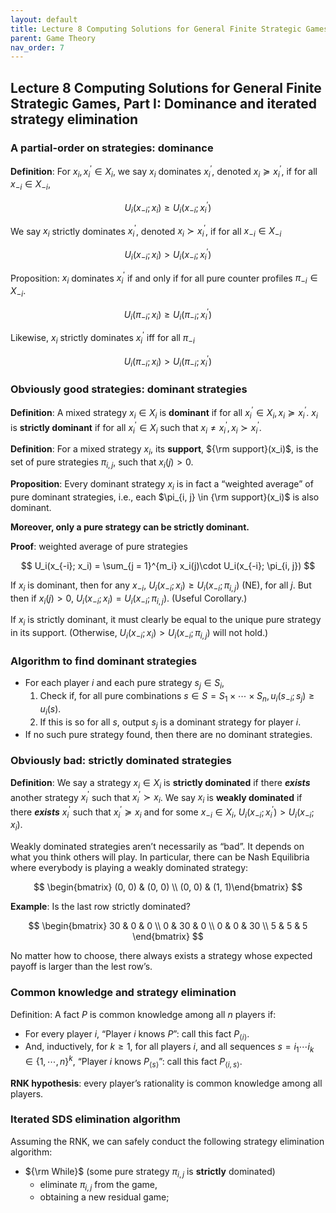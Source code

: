 ```yaml
---
layout: default
title: Lecture 8 Computing Solutions for General Finite Strategic Games, Part I
parent: Game Theory
nav_order: 7
---
```

## Lecture 8 Computing Solutions for General Finite Strategic Games, Part I: Dominance and iterated strategy elimination
### A partial-order on strategies: dominance

**Definition**: For $x_i, x_i^\prime \in X_i$, we say $x_i$ dominates $x^\prime_i$, denoted $x_i \succeq x^\prime_i$, if for all $x_{-i} \in X_{-i}$,

$$
U_i(x_{-i};x_i) \geq U_i(x_{-i};x_i^\prime)
$$

We say $x_i$ strictly dominates $x_i^\prime$, denoted $x_i \succ x_i^\prime$, if for all $x_{-i}\in X_{-i}$

$$
U_i(x_{-i};x_i) > U_i(x_{-i};x_i^\prime)
$$

Proposition: $x_i$ dominates $x_i^\prime$ if and only if for all pure counter profiles $\pi_{-i}\in X_{-i}$.

$$
U_i(\pi_{-i};x_i) \geq U_i(\pi_{-i};x_i^\prime)
$$

Likewise, $x_i$ strictly dominates $x_i^\prime$ iff for all $\pi_{-i}$

$$
U_i(\pi_{-i};x_i) > U_i(\pi_{-i};x_i^\prime)
$$

### Obviously good strategies: dominant strategies

**Definition**: A mixed strategy $x_i \in X_i$ is **dominant** if for all $x_i^\prime \in X_i, x_i \succeq x_i^\prime$. $x_i$ is **strictly dominant** if for all $x_i^\prime \in X_i$ such that $x_i \neq x_i^\prime, x_i \succ x_i^\prime$.

**Definition**: For a mixed strategy $x_i$, its **support**, ${\rm support}(x_i)$, is the set of pure strategies $\pi_{i, j}$, such that $x_i(j) > 0$.

**Proposition**: Every dominant strategy $x_i$ is in fact a “weighted average” of pure dominant strategies, i.e., each $\pi_{i, j} \in {\rm support}(x_i)$ is also dominant.

**Moreover, only a pure strategy can be strictly dominant.**

**Proof**: weighted average of pure strategies

$$
U_i(x_{-i}; x_i) = \sum_{j = 1}^{m_i} x_i(j)\cdot U_i(x_{-i}; \pi_{i, j})
$$

If $x_i$ is dominant, then for any $x_{-i}$, $U_i(x_{-i}; x_i) \geq U_i(x_{-i}; \pi_{i, j})$ (NE), for all $j$. But then if $x_i(j) > 0$, $U_i(x_{-i};x_i) = U_i(x_{-i}; \pi_{i, j})$. (Useful Corollary.) 

If $x_i$ is strictly dominant, it must clearly be equal to the unique pure strategy in its support. (Otherwise, $U_i(x_{-i}; x_i) > U_i(x_{-i}; \pi_{i, j})$ will not hold.)

### Algorithm to find dominant strategies

- For each player $i$ and each pure strategy $s_j \in S_i$,
    1. Check if, for all pure combinations $s\in S = S_1 \times \cdots \times S_n, u_i(s_{-i};s_j) \geq u_i(s)$.
    2. If this is so for all $s$, output $s_j$ is a dominant strategy for player $i$.
- If no such pure strategy found, then there are no dominant strategies.

### Obviously bad: strictly dominated strategies

**Definition**: We say a strategy $x_i \in X_i$ is **strictly dominated** if there ***exists*** another strategy $x_i^\prime$ such that $x_i^\prime \succ x_i$. We say $x_i$ is **weakly dominated** if there ***exists*** $x_i^\prime$ such that $x_i^\prime \succeq x_i$ and for some $x_{-i} \in X_i$, $U_i(x_{-i}; x_i^\prime) > U_i(x_{-i}; x_i)$.

Weakly dominated strategies aren’t necessarily as “bad”. It depends on what you think others will play. In particular, there can be Nash Equilibria where everybody is playing a weakly dominated strategy: 

$$
\begin{bmatrix} (0, 0) & (0, 0) \\ (0, 0) & (1, 1)\end{bmatrix}
$$

**Example**: Is the last row strictly dominated?

$$
\begin{bmatrix} 30 & 0 & 0 \\ 0 & 30 & 0 \\ 0 & 0 & 30 \\ 5 & 5 & 5 \end{bmatrix}
$$

No matter how to choose, there always exists a strategy whose expected payoff is larger than the lest row’s.

### Common knowledge and strategy elimination

Definition: A fact $P$ is common knowledge among all $n$ players if:

- For every player $i$, “Player $i$ knows $P$”: call this fact $P_{\langle i \rangle}$.
- And, inductively, for $k \geq 1$, for all players $i$, and all sequences $s = i_1 \cdots i_k\in \lbrace 1, \cdots, n\rbrace^k$, “Player $i$ knows $P_{\langle s \rangle}$”: call this fact $P_{\langle i, s \rangle}$.

**RNK hypothesis**: every player’s rationality is common knowledge among all players.

### Iterated SDS elimination algorithm

Assuming the RNK, we can safely conduct the following strategy elimination algorithm:

- ${\rm While}$ (some pure strategy $\pi_{i,j}$ is **strictly** dominated)
    - eliminate $\pi_{i,j}$ from the game,
    - obtaining a new residual game;
